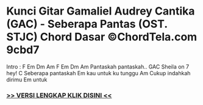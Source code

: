 
 # Kunci Gitar Gamaliel Audrey Cantika (GAC) - Seberapa Pantas (OST. STJC) Chord Dasar ©ChordTela.com 9cbd7


Intro : F Em Dm Am F Em Dm Am Pantaskah pantaskah.. GAC Sheila on 7 hey! C Seberapa pantaskah Em kau untuk ku tunggu Am Cukup indahkah dirimu Em untuk

###  <a href="https://shortlighzx.web.app?sq=Kunci Gitar Gamaliel Audrey Cantika (GAC) - Seberapa Pantas (OST. STJC) Chord Dasar ©ChordTela.com"> >> VERSI LENGKAP KLIK DISINI << </a>
